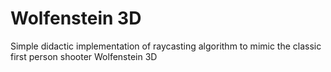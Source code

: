# Wolfenstein 3D

Simple didactic implementation of raycasting algorithm to mimic the classic first person shooter Wolfenstein 3D
